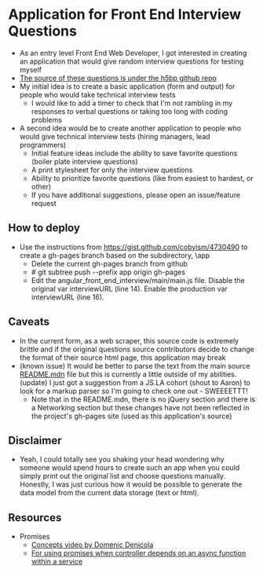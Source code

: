 # Application for Front End Interview Questions

* As an entry level Front End Web Developer, I got interested in creating an application that would give random interview questions for testing myself
* [The source of these questions is under the h5bp github repo](http://h5bp.github.io/Front-end-Developer-Interview-Questions/)
* My initial idea is to create a basic application (form and output) for people who would take technical interview tests
  * I would like to add a timer to check that I'm not rambling in my responses to verbal questions or taking too long with coding problems
* A second idea would be to create another application to people who would give technical interview tests (hiring managers, lead programmers)
  * Initial feature ideas include the ability to save favorite questions (boiler plate interview questions)
  * A print stylesheet for only the interview questions
  * Ability to prioritize favorite questions (like from easiest to hardest, or other)
  * If you have additional suggestions, please open an issue/feature request

## How to deploy

* Use the instructions from https://gist.github.com/cobyism/4730490 to create a gh-pages branch based on the subdirectory, \app
  * Delete the current gh-pages branch from github
  * \# git subtree push --prefix app origin gh-pages
  * Edit the angular_front_end_interview/main/main.js file. Disable the original var interviewURL (line 14). Enable the production var interviewURL (line 16).

## Caveats

* In the current form, as a web scraper, this source code is extremely brittle and if the original questions source contributors decide to change the format of their source html page, this application may break
* (known issue) It would be better to parse the text from the main source [README.mdn](https://github.com/h5bp/Front-end-Developer-Interview-Questions) file but this is currently a little outside of my abilities. (update) I just got a suggestion from a JS.LA cohort (shout to Aaron) to look for a markup parser so I'm going to check one out - SWEEEETTT!
  * Note that in the README.mdn, there is no jQuery section and there is a Networking section but these changes have not been reflected in the project's gh-pages site (used as this application's source)

## Disclaimer

* Yeah, I could totally see you shaking your head wondering why someone would spend hours to create such an app when you could simply print out the original list and choose questions manually. Honestly, I was just curious how it would be possible to generate the data model from the current data storage (text or html).

## Resources

* Promises
  * [Concepts video by Domenic Denicola](https://www.youtube.com/watch?v=MNxnHbyzhuo)
  * [For using promises when controller depends on an async function within a service](http://chariotsolutions.com/blog/post/angularjs-corner-using-promises-q-handle-asynchronous-calls/)